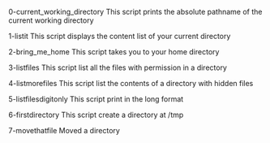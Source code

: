 0-current_working_directory
This script prints the absolute pathname of the current working directory

1-listit
This script displays the content list of your current directory

2-bring_me_home
This script takes you to your home directory

3-listfiles
This script list all the files with permission in a directory

4-listmorefiles
This script list the contents of a directory with hidden files

5-listfilesdigitonly
This script print in the long format

6-firstdirectory
This script create a directory at /tmp

7-movethatfile
Moved a directory 
